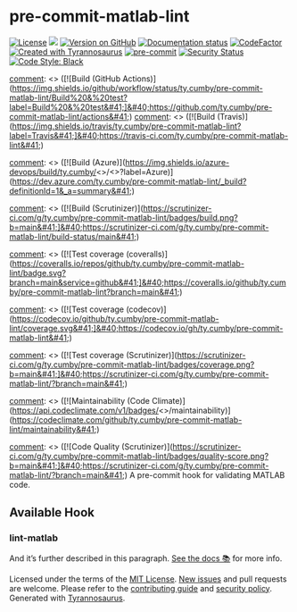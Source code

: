 # pre-commit-matlab-lint

[comment]: <> ([![Version status]&#40;https://img.shields.io/pypi/status/pre-commit-matlab-lint&#41;]&#40;https://pypi.org/project/pre-commit-matlab-lint&#41;)
[![License](https://img.shields.io/badge/License-MIT-blue.svg)](https://opensource.org/licenses/MIT)
[![](https://img.shields.io/badge/python-3.8%2B-blue)]()
[![Version on GitHub](https://img.shields.io/github/v/release/ty.cumby/pre-commit-matlab-lint?include_prereleases&label=GitHub)](https://github.com/ty.cumby/pre-commit-matlab-lint/releases)
[![Documentation status](https://readthedocs.org/projects/pre-commit-matlab-lint/badge)](https://pre-commit-matlab-lint.readthedocs.io/en/stable)
[![CodeFactor](https://www.codefactor.io/repository/github/dmyersturnbull/tyrannosaurus/badge)](https://www.codefactor.io/repository/github/dmyersturnbull/tyrannosaurus)
[![Created with Tyrannosaurus](https://img.shields.io/badge/Created_with-Tyrannosaurus-0000ff.svg)](https://github.com/dmyersturnbull/tyrannosaurus)
[![pre-commit](https://img.shields.io/badge/pre--commit-enabled-brightgreen?logo=pre-commit&logoColor=white)](https://github.com/pre-commit/pre-commit)
[![Security Status](https://img.shields.io/badge/security-bandit-yellow.svg)](https://github.com/PyCQA/bandit)
[![Code Style: Black](https://img.shields.io/badge/code%20style-black-000000.svg)](https://github.com/psf/black)

[comment]: <> ([![Python version compatibility]&#40;https://img.shields.io/pypi/pyversions/pre-commit-matlab-lint&#41;]&#40;https://pypi.org/project/pre-commit-matlab-lint&#41;)

[comment]: <> ([![Version on Docker Hub]&#40;https://img.shields.io/docker/v/ty.cumby/pre-commit-matlab-lint?color=green&label=Docker%20Hub&#41;]&#40;https://hub.docker.com/repository/docker/ty.cumby/pre-commit-matlab-lint&#41;)

[comment]: <> ([![Version on PyPi]&#40;https://img.shields.io/pypi/v/precommitmatlablint&#41;]&#40;https://pypi.org/project/precommitmatlablint&#41;)

[comment]: <> ([![Version on Conda-Forge]&#40;https://img.shields.io/conda/vn/conda-forge/pre-commit-matlab-lint?label=Conda-Forge&#41;]&#40;https://anaconda.org/conda-forge/pre-commit-matlab-lint&#41;)

[comment]: <> ([![Build (GitHub Actions)]&#40;https://img.shields.io/github/workflow/status/ty.cumby/pre-commit-matlab-lint/Build%20&%20test?label=Build%20&%20test&#41;]&#40;https://github.com/ty.cumby/pre-commit-matlab-lint/actions&#41;)
[comment]: <> ([![Build (Travis)]&#40;https://img.shields.io/travis/ty.cumby/pre-commit-matlab-lint?label=Travis&#41;]&#40;https://travis-ci.com/ty.cumby/pre-commit-matlab-lint&#41;)

[comment]: <> ([![Build (Azure)]&#40;https://img.shields.io/azure-devops/build/ty.cumby/<<key>>/<<defid>>?label=Azure&#41;]&#40;https://dev.azure.com/ty.cumby/pre-commit-matlab-lint/_build?definitionId=1&_a=summary&#41;)

[comment]: <> ([![Build (Scrutinizer)]&#40;https://scrutinizer-ci.com/g/ty.cumby/pre-commit-matlab-lint/badges/build.png?b=main&#41;]&#40;https://scrutinizer-ci.com/g/ty.cumby/pre-commit-matlab-lint/build-status/main&#41;)

[comment]: <> ([![Test coverage (coveralls)]&#40;https://coveralls.io/repos/github/ty.cumby/pre-commit-matlab-lint/badge.svg?branch=main&service=github&#41;]&#40;https://coveralls.io/github/ty.cumby/pre-commit-matlab-lint?branch=main&#41;)

[comment]: <> ([![Test coverage (codecov)]&#40;https://codecov.io/github/ty.cumby/pre-commit-matlab-lint/coverage.svg&#41;]&#40;https://codecov.io/gh/ty.cumby/pre-commit-matlab-lint&#41;)

[comment]: <> ([![Test coverage (Scrutinizer)]&#40;https://scrutinizer-ci.com/g/ty.cumby/pre-commit-matlab-lint/badges/coverage.png?b=main&#41;]&#40;https://scrutinizer-ci.com/g/ty.cumby/pre-commit-matlab-lint/?branch=main&#41;)

[comment]: <> ([![Maintainability (Code Climate)]&#40;https://api.codeclimate.com/v1/badges/<<apikey>>/maintainability&#41;]&#40;https://codeclimate.com/github/ty.cumby/pre-commit-matlab-lint/maintainability&#41;)

[comment]: <> ([![Code Quality (Scrutinizer)]&#40;https://scrutinizer-ci.com/g/ty.cumby/pre-commit-matlab-lint/badges/quality-score.png?b=main&#41;]&#40;https://scrutinizer-ci.com/g/ty.cumby/pre-commit-matlab-lint/?branch=main&#41;)
A pre-commit hook for validating MATLAB code.

## Available Hook

### lint-matlab

And it’s further described in this paragraph.
[See the docs 📚](https://pre-commit-matlab-lint.readthedocs.io/en/stable/) for more info.

Licensed under the terms of the [MIT License](https://spdx.org/licenses/MIT.html).
[New issues](https://github.com/ty.cumby/pre-commit-matlab-lint/issues) and pull requests are welcome.
Please refer to the [contributing guide](https://github.com/ty.cumby/pre-commit-matlab-lint/blob/main/CONTRIBUTING.md)
and [security policy](https://github.com/ty.cumby/pre-commit-matlab-lint/blob/main/SECURITY.md).
Generated with [Tyrannosaurus](https://github.com/dmyersturnbull/tyrannosaurus).
